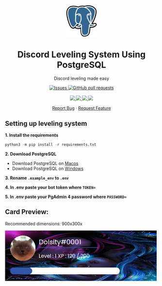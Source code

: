 <p align="center">
    <img width="100px" src="data/images/logo.png" />
</p>

<h1 align="center">
    Discord Leveling System Using PostgreSQL
</h1>

<p align="center">
    Discord leveling made easy
</p>

</p>
<p align="center">
    <a href="https://github.com/dolsity/discord-leveling/issues">
        <img alt="Issues" src="https://img.shields.io/github/issues/dolsity/discord-leveling?color=0088ff" />
    </a>
<a href="https://github.com/dolsity/discord-leveling/pulls">
    <img alt="GitHub pull requests" src="https://img.shields.io/github/issues-pr/dolsity/discord-leveling?color=0088ff" />
</a>
<br />
<br />
<a href="https://discord.com">
    <img src="https://img.shields.io/badge/Platform%20-Discord%20%E2%86%92-gray.svg?colorA=5865F2&colorB=4552d9&style=for-the-badge"/>
</a>
<a href="https://www.python.org/downloads/release/python-3101/">
    <img src="https://img.shields.io/badge/Python%20-v3.10.1%20%E2%86%92-gray.svg?colorA=Ffd43b&colorB=306998&style=for-the-badge"/>
</a>
 <a href="https://docs.nextcord.dev/en/stable/">
    <img src="https://img.shields.io/badge/Library%20-Nextcord%20%E2%86%92-gray.svg?colorA=eed142&colorB=fed142&style=for-the-badge"/>
</a>
<a href="https://www.postgresql.org">
    <img src="https://img.shields.io/badge/Database%20-PostgreSQL%20%E2%86%92-gray.svg?colorA=336791&colorB=106791&style=for-the-badge"/>
</p>

<p align="center">
    <a href="https://github.com/dolsity/discord-leveling/issues/new/choose">Report Bug</a>
    ·
    <a href="https://github.com/dolsity/discord-leveling/issues/new/choose">Request Feature</a>
</p>

<h2>Setting up leveling system</h2>

**<p>1. Install the requirements</p>**

```python
python3 -m pip install -r requirements.txt
```
**<p>2. Download PostgreSQL</p>**

- Download PostgreSQL on <a href="https://www.youtube.com/watch?v=1aybOgni7lI">Macos</a>
- Download PostgreSQL on <a href="https://www.youtube.com/watch?v=C93Ed8b8Mhc">Windows</a>

**<p>3. Rename `.example_env` to `.env`</p>**
**<p>4. In .env paste your bot token where `TOKEN=`</p>**
**<p>5. In .env paste your PgAdmin 4 password where `PASSWORD=`</p>**


<h2>Card Preview:</h2>
<p>Recommended dimensions: 900x300x</p>
<img width="500px" src="data/images/card.png" />